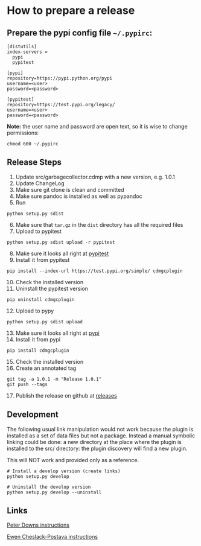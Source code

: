 # How to prepare a release

## Prepare the pypi config file `~/.pypirc`:

```
[distutils]
index-servers =
  pypi
  pypitest

[pypi]
repository=https://pypi.python.org/pypi
username=<user>
password=<password>

[pypitest]
repository=https://test.pypi.org/legacy/
username=<user>
password=<password>
```
**Note:** the user name and password are open text, so it is wise to change permissions:

```
chmod 600 ~/.pypirc
```

## Release Steps

1. Update src/garbagecollector.cdmp with a new version, e.g. 1.0.1
2. Update ChangeLog
3. Make sure git clone is clean and committed
4. Make sure pandoc is installed as well as pypandoc
5. Run
```shell
python setup.py sdist
```
6. Make sure that `tar.gz` in the `dist` directory has all the required files
7. Upload to pypitest
```shell
python setup.py sdist upload -r pypitest
```
8. Make sure it looks all right at [pypitest](https://testpypi.python.org/pypi)
9. Install it from pypitest
```shell
pip install --index-url https://test.pypi.org/simple/ cdmgcplugin
```
10. Check the installed version
11. Uninstall the pypitest version
```shell
pip uninstall cdmgcplugin
```
12. Upload to pypy
```shell
python setup.py sdist upload
```
13. Make sure it looks all right at [pypi](https://pypi.python.org/pypi)
14. Install it from pypi
```shell
pip install cdmgcplugin
```
15. Check the installed version
16. Create an annotated tag
```shell
git tag -a 1.0.1 -m "Release 1.0.1"
git push --tags
```
17. Publish the release on github at [releases](https://github.com/SergeySatskiy/cdm-gc-plugin/releases)


## Development

The following usual link manipulation would not work because the plugin is installed as a set of data
files but not a package. Instead a manual symbolic linking could be done: a new directory at the place where
the plugin is installed to the src/ directory: the plugin discovery will find a new plugin.

This will NOT work and provided only as a reference.
```shell
# Install a develop version (create links)
python setup.py develop

# Uninstall the develop version
python setup.py develop --uninstall
```

## Links

[Peter Downs instructions](http://peterdowns.com/posts/first-time-with-pypi.html)

[Ewen Cheslack-Postava instructions](https://ewencp.org/blog/a-brief-introduction-to-packaging-python/)
